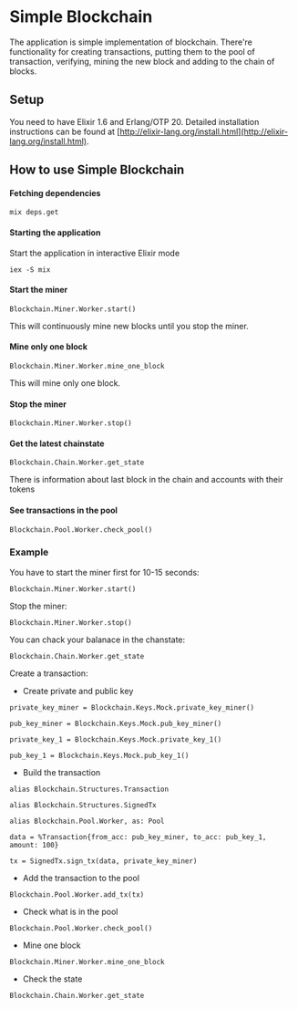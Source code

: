 # Simple Blockchain

The application is simple implementation of blockchain. There're functionality for creating transactions, putting them to the pool of transaction, verifying, mining the new block and adding to the chain of blocks.

## Setup

You need to have Elixir 1.6 and Erlang/OTP 20. Detailed installation instructions can be found at [http://elixir-lang.org/install.html](http://elixir-lang.org/install.html).

## How to use Simple Blockchain

#### **Fetching dependencies**
`mix deps.get`

#### **Starting the application**
Start the application in interactive Elixir mode

`iex -S mix`

#### **Start the miner**
`Blockchain.Miner.Worker.start()`

This will continuously mine new blocks until you stop the miner.

#### **Mine only one block**
`Blockchain.Miner.Worker.mine_one_block`

This will mine only one block.

#### **Stop the miner**
`Blockchain.Miner.Worker.stop()`

#### **Get the latest chainstate**
`Blockchain.Chain.Worker.get_state`

There is information about last block in the chain and accounts with their tokens

#### **See transactions in the pool**
`Blockchain.Pool.Worker.check_pool()`

### Example

You have to start the miner first for 10-15 seconds:

`Blockchain.Miner.Worker.start()`

Stop the miner:

`Blockchain.Miner.Worker.stop()`

You can chack your balanace in the chanstate:

`Blockchain.Chain.Worker.get_state`

Create a transaction:
- Create private and public key

`private_key_miner = Blockchain.Keys.Mock.private_key_miner()`

`pub_key_miner = Blockchain.Keys.Mock.pub_key_miner()`

`private_key_1 = Blockchain.Keys.Mock.private_key_1()`

`pub_key_1 = Blockchain.Keys.Mock.pub_key_1()`

- Build the transaction

`alias Blockchain.Structures.Transaction`

`alias Blockchain.Structures.SignedTx`

`alias Blockchain.Pool.Worker, as: Pool`

`data = %Transaction{from_acc: pub_key_miner, to_acc: pub_key_1, amount: 100}`

`tx = SignedTx.sign_tx(data, private_key_miner)`

- Add the transaction to the pool

`Blockchain.Pool.Worker.add_tx(tx)`

- Check what is in the pool

`Blockchain.Pool.Worker.check_pool()`

- Mine one block

`Blockchain.Miner.Worker.mine_one_block`

- Check the state

`Blockchain.Chain.Worker.get_state`








